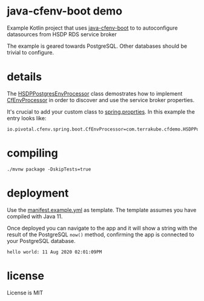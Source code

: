# java-cfenv-boot demo
Example Kotlin project that uses [java-cfenv-boot](https://github.com/pivotal-cf/java-cfenv) to
to autoconfigure datasources from HSDP RDS service broker

The example is geared towards PostgreSQL. Other databases 
should be trivial to configure.

# details

The [HSDPPostgresEnvProcessor](src/main/kotlin/com/terrakube/cfdemo/HSDPPostgresEnvProcessor.kt) class
demostrates how to implement [CfEnvProcessor](https://github.com/pivotal-cf/java-cfenv/blob/master/java-cfenv-boot/src/main/java/io/pivotal/cfenv/spring/boot/CfEnvProcessor.java) in order to discover and use the service broker properties.

It's crucial to add your custom class to [spring.proprties](src/main/resources/META-INF/spring.factories). In this example
the entry looks like:

```
io.pivotal.cfenv.spring.boot.CfEnvProcessor=com.terrakube.cfdemo.HSDPPostgresEnvProcessor
```

# compiling

`./mvnw package -DskipTests=true`

# deployment

Use the [manifest.example.yml](manifest.example.yml) as template.
The template assumes you have compiled with Java 11.

Once deployed you can navigate to the app and it will show a string
with the result of the PostgreSQL `now()` method, confirming the app
is connected to your PostgreSQL database.

```
hello world: 11 Aug 2020 02:01:09PM
```

# license
License is MIT
